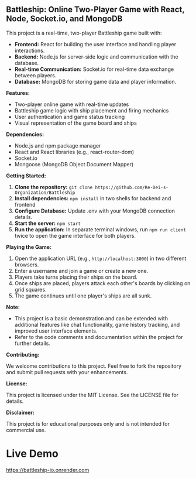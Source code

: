 ## Battleship: Online Two-Player Game with React, Node, Socket.io, and MongoDB

This project is a real-time, two-player Battleship game built with:

* **Frontend:** React for building the user interface and handling player interactions.
* **Backend:** Node.js for server-side logic and communication with the database.
* **Real-time Communication:** Socket.io for real-time data exchange between players.
* **Database:** MongoDB for storing game data and player information.

**Features:**

* Two-player online game with real-time updates
* Battleship game logic with ship placement and firing mechanics
* User authentication and game status tracking
* Visual representation of the game board and ships

**Dependencies:**

* Node.js and npm package manager
* React and React libraries (e.g., react-router-dom)
* Socket.io
* Mongoose (MongoDB Object Document Mapper)

**Getting Started:**

1. **Clone the repository:** `git clone https://github.com/Re-Dei-s-Organization/Battleship`
2. **Install dependencies:** `npm install` in two shells for backend and frontend
3. **Configure Database:** Update .env with your MongoDB connection details.
4. **Start the server:** `npm start`
5. **Run the application:** In separate terminal windows, run `npm run client` twice to open the game interface for both players.

**Playing the Game:**

1. Open the application URL (e.g., `http://localhost:3000`) in two different browsers.
2. Enter a username and join a game or create a new one.
3. Players take turns placing their ships on the board.
4. Once ships are placed, players attack each other's boards by clicking on grid squares.
5. The game continues until one player's ships are all sunk.

**Note:**

* This project is a basic demonstration and can be extended with additional features like chat functionality, game history tracking, and improved user interface elements.
* Refer to the code comments and documentation within the project for further details.

**Contributing:**

We welcome contributions to this project. Feel free to fork the repository and submit pull requests with your enhancements.

**License:**

This project is licensed under the MIT License. See the LICENSE file for details.

**Disclaimer:**

This project is for educational purposes only and is not intended for commercial use.

# Live Demo
https://battleship-io.onrender.com
